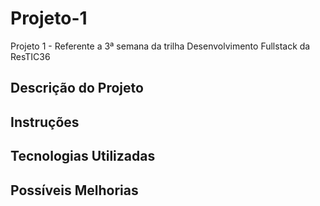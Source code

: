 # Projeto-1
Projeto 1 - Referente a 3ª semana da trilha Desenvolvimento Fullstack da ResTIC36

## Descrição do Projeto

## Instruções

## Tecnologias Utilizadas

## Possíveis Melhorias
